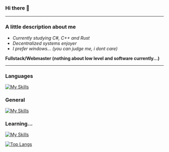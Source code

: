 ### Hi there 👋

-----------

### A little description about me

- _Currently studying C#, C++ and Rust_
- _Decentralized systems enjoyer_
- _I prefer windows... (you can judge me, i dont care)_
 
**Fullstack/Webmaster (nothing about low level and software currently...)**

-----------

### Languages
[![My Skills](https://skills.thijs.gg/icons?i=js,ts,c)](https://skills.thijs.gg)

### General
[![My Skills](https://skills.thijs.gg/icons?i=html,css,react,nodejs,mongodb)](https://skills.thijs.gg)

### Learning...
[![My Skills](https://skills.thijs.gg/icons?i=py,cs,cpp)](https://skills.thijs.gg)


[![Top Langs](https://github-readme-stats.vercel.app/api/top-langs/?username=SerjeiMikailov&layout=compact&theme=dracula&langs_count=8)](https://github.com/anuraghazra/github-readme-stats)

